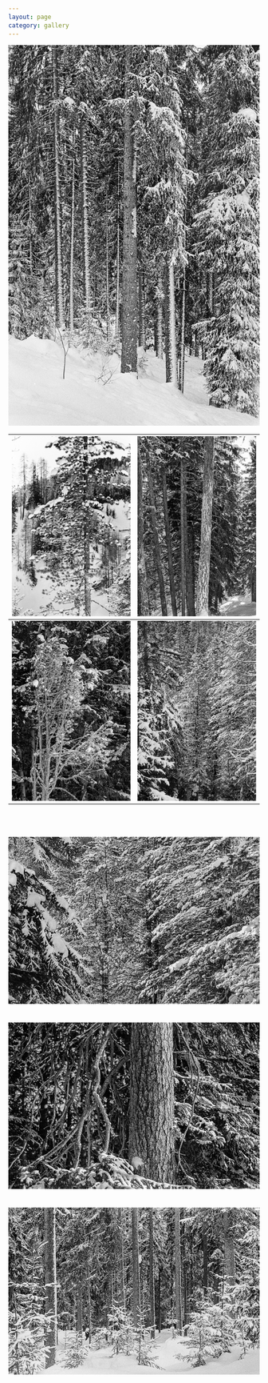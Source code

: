 ```yaml
---
layout: page
category: gallery
---
```



![](/figures/Image-1.jpg)




|![](/figures/Image-2.jpg) | ![](/figures/Image-3.jpg)|
|:-------------------------:|:-------------------------:|
|![](/figures/Image-4.jpg) | ![](/figures/Image-5.jpg)|

\
\
\
![](/figures/Image-6.jpg)
\
\
\
![](/figures/Image-7.jpg)
\
\
\
![](/figures/Image-8.jpg)
